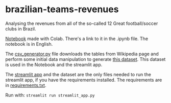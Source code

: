 # brazilian-teams-revenues
Analysing the revenues from all of the so-called 12 Great football/soccer clubs in Brazil. 

[Notebook](https://github.com/victoraccete/brazilian-teams-revenues/blob/main/Brazilian_teams_analysis.ipynb) made with Colab. There's a link to it in the .ipynb file. The notebook is in English.  

The [csv_generator.py](https://github.com/victoraccete/brazilian-teams-revenues/blob/main/csv_generator.py) file downloads the tables from Wikipedia page and perform some initial data manipulation to generate [this dataset](https://github.com/victoraccete/brazilian-teams-revenues/blob/main/dataset/2007-2019.csv). This dataset is used in the Notebook and the streamlit app.  

The [streamlit app](https://github.com/victoraccete/brazilian-teams-revenues/blob/main/streamlit_app.py) and the dataset are the only files needed to run the streamlit app, if you have the requirements installed. The requirements are in [requirements.txt](https://github.com/victoraccete/brazilian-teams-revenues/blob/main/requirements.txt).  

Run with: ```streamlit run streamlit_app.py```
